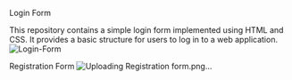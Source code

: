 Login Form

This repository contains a simple login form implemented using HTML and CSS. It provides a basic structure for users to log in to a web application.
![Login-Form](https://github.com/user-attachments/assets/4569bfc4-c569-49b0-a5a4-c52c974de18e)


Registration Form
![Uploading Registration form.png…]()
